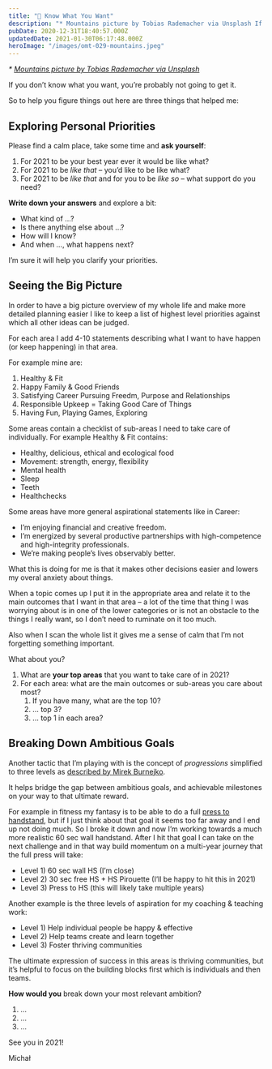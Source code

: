```yaml
---
title: "💎 Know What You Want"
description: "* Mountains picture by Tobias Rademacher via Unsplash If you don’t know what you want, you’re probably not going to get it. So to help you figure things out here are three things that helped me: Ex..."
pubDate: 2020-12-31T18:40:57.000Z
updatedDate: 2021-01-30T06:17:48.000Z
heroImage: "/images/omt-029-mountains.jpeg"
---
```

*\*
[Mountains picture by Tobias Rademacher via Unsplash](https://unsplash.com/@tobbes_rd?ref=localhost)*

If you don’t know what you want, you’re probably not
going to get it.

So to help you figure things out here are three things that
helped me:

## Exploring Personal Priorities

Please find a calm place, take some time and
**ask yourself**:

1. For 2021 to be your best year ever it would be like what?
2. For 2021 to be *like that* – you’d like to be
   like what?
3. For 2021 to be *like that* and for you to be
   *like so* – what support do you need?

**Write down your answers** and explore a bit:

* What kind of …?
* Is there anything else about …?
* How will I know?
* And when …, what happens next?

I’m sure it will help you clarify your priorities.

## Seeing the Big Picture

In order to have a big picture overview of my whole life and
make more detailed planning easier I like to keep a list of
highest level priorities against which all other ideas can be
judged.

For each area I add 4-10 statements describing what I want to
have happen (or keep happening) in that area.

For example mine are:

1. Healthy & Fit
2. Happy Family & Good Friends
3. Satisfying Career Pursuing Freedm, Purpose and Relationships
4. Responsible Upkeep = Taking Good Care of Things
5. Having Fun, Playing Games, Exploring

Some areas contain a checklist of sub-areas I need to take care
of individually. For example Healthy & Fit contains:

* Healthy, delicious, ethical and ecological food
* Movement: strength, energy, flexibility
* Mental health
* Sleep
* Teeth
* Healthchecks

Some areas have more general aspirational statements like in
Career:

* I’m enjoying financial and creative freedom.
* I’m energized by several productive partnerships with
  high-competence and high-integrity professionals.
* We’re making people’s lives observably better.

What this is doing for me is that it makes other decisions
easier and lowers my overal anxiety about things.

When a topic comes up I put it in the appropriate area and
relate it to the main outcomes that I want in that area – a lot
of the time that thing I was worrying about is in one of the
lower categories or is not an obstacle to the things I really
want, so I don’t need to ruminate on it too much.

Also when I scan the whole list it gives me a sense of calm that
I’m not forgetting something important.

What about you?

1. What are **your top areas** that you want to take
   care of in 2021?
2. For each area: what are the main outcomes or sub-areas you
   care about most?
   1. If you have many, what are the top 10?
   2. … top 3?
   3. … top 1 in each area?

## Breaking Down Ambitious Goals

Another tactic that I’m playing with is the concept of
*progressions* simplified to three levels as
[described by Mirek Burnejko](https://trzypoziomy.pl/?ref=localhost).

It helps bridge the gap between ambitious goals, and achievable
milestones on your way to that ultimate reward.

For example in fitness my fantasy is to be able to do a full
[press to handstand](https://www.youtube.com/watch?v=OW_ljV5CBKk&ref=localhost), but if I just think about that goal it seems too far away and
I end up not doing much. So I broke it down and now I’m
working towards a much more realistic 60 sec wall handstand.
After I hit that goal I can take on the next challenge and in
that way build momentum on a multi-year journey that the full
press will take:

* Level 1) 60 sec wall HS (I’m close)
* Level 2) 30 sec free HS + HS Pirouette (I’ll be happy to
  hit this in 2021)
* Level 3) Press to HS (this will likely take multiple years)

Another example is the three levels of aspiration for my
coaching & teaching work:

* Level 1) Help individual people be happy & effective
* Level 2) Help teams create and learn together
* Level 3) Foster thriving communities

The ultimate expression of success in this areas is thriving
communities, but it’s helpful to focus on the building
blocks first which is individuals and then teams.

**How would you** break down your most relevant
ambition?

1. …
2. …
3. …

See you in 2021!

Michał